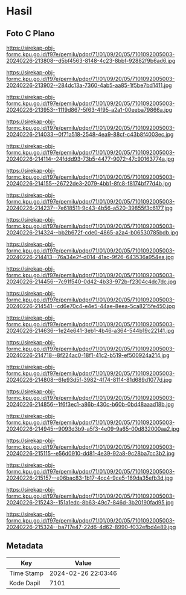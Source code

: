 # Hasil

## Foto C Plano

https://sirekap-obj-formc.kpu.go.id/f97e/pemilu/pdpr/71/01/09/20/05/7101092005003-20240226-213808--d5bf4563-8148-4c23-8bbf-92882f9b6ad6.jpg

https://sirekap-obj-formc.kpu.go.id/f97e/pemilu/pdpr/71/01/09/20/05/7101092005003-20240226-213902--284dc13a-7360-4ab5-aa85-1f5be7bd1411.jpg

https://sirekap-obj-formc.kpu.go.id/f97e/pemilu/pdpr/71/01/09/20/05/7101092005003-20240226-213953--1119d867-5f63-4f95-a2a1-00eeba79866a.jpg

https://sirekap-obj-formc.kpu.go.id/f97e/pemilu/pdpr/71/01/09/20/05/7101092005003-20240226-214033--0f71a518-2548-4ea9-88cf-c43b8f4003ec.jpg

https://sirekap-obj-formc.kpu.go.id/f97e/pemilu/pdpr/71/01/09/20/05/7101092005003-20240226-214114--24fddd93-73b5-4477-9072-47c90163774a.jpg

https://sirekap-obj-formc.kpu.go.id/f97e/pemilu/pdpr/71/01/09/20/05/7101092005003-20240226-214155--26722de3-2079-4bb1-8fc8-f8174bf77d4b.jpg

https://sirekap-obj-formc.kpu.go.id/f97e/pemilu/pdpr/71/01/09/20/05/7101092005003-20240226-214237--7e618511-9c43-4b56-a520-39855f3c6177.jpg

https://sirekap-obj-formc.kpu.go.id/f97e/pemilu/pdpr/71/01/09/20/05/7101092005003-20240226-214324--bb2b672f-cde0-4865-a2a4-b06530785bdb.jpg

https://sirekap-obj-formc.kpu.go.id/f97e/pemilu/pdpr/71/01/09/20/05/7101092005003-20240226-214413--76a34e2f-d014-41ac-9f26-643536a954ea.jpg

https://sirekap-obj-formc.kpu.go.id/f97e/pemilu/pdpr/71/01/09/20/05/7101092005003-20240226-214456--7c91f540-0d42-4b33-972b-f2304c4dc7dc.jpg

https://sirekap-obj-formc.kpu.go.id/f97e/pemilu/pdpr/71/01/09/20/05/7101092005003-20240226-214541--cd6e70c4-e4e5-44ae-8eea-5ca8215fe450.jpg

https://sirekap-obj-formc.kpu.go.id/f97e/pemilu/pdpr/71/01/09/20/05/7101092005003-20240226-214636--1e24e641-3eb1-4b46-a364-544b19c22141.jpg

https://sirekap-obj-formc.kpu.go.id/f97e/pemilu/pdpr/71/01/09/20/05/7101092005003-20240226-214718--8f224ac0-18f1-41c2-b519-ef500924a214.jpg

https://sirekap-obj-formc.kpu.go.id/f97e/pemilu/pdpr/71/01/09/20/05/7101092005003-20240226-214808--6fe93d5f-3982-4f74-8114-81d689d1077d.jpg

https://sirekap-obj-formc.kpu.go.id/f97e/pemilu/pdpr/71/01/09/20/05/7101092005003-20240226-214856--1f6f3ec1-a86b-430c-b60b-0bd48aaad18b.jpg

https://sirekap-obj-formc.kpu.go.id/f97e/pemilu/pdpr/71/01/09/20/05/7101092005003-20240226-214945--9093d3b9-a5f3-4e09-9a65-00d832000aa2.jpg

https://sirekap-obj-formc.kpu.go.id/f97e/pemilu/pdpr/71/01/09/20/05/7101092005003-20240226-215115--e56d0910-dd81-4e39-92a8-9c28ba7cc3b2.jpg

https://sirekap-obj-formc.kpu.go.id/f97e/pemilu/pdpr/71/01/09/20/05/7101092005003-20240226-215157--e06bac83-1b17-4cc4-9ce5-169da35efb3d.jpg

https://sirekap-obj-formc.kpu.go.id/f97e/pemilu/pdpr/71/01/09/20/05/7101092005003-20240226-215243--151a1edc-8b63-49c7-846d-3b20190fad95.jpg

https://sirekap-obj-formc.kpu.go.id/f97e/pemilu/pdpr/71/01/09/20/05/7101092005003-20240226-215324--ba717e47-22d6-4d62-8990-f032efbd4e89.jpg


## Metadata

| Key        | Value               |
| ---------- | ------------------- |
| Time Stamp | 2024-02-26 22:03:46 |
| Kode Dapil | 7101                |



